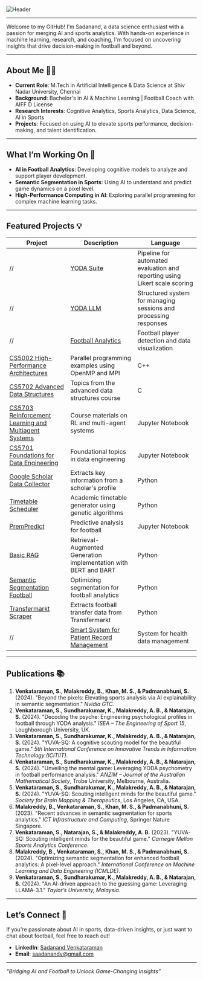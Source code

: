 ![Header](./github-header-image-name.png)

---

Welcome to my GitHub! I'm Sadanand, a data science enthusiast with a passion for merging AI and sports analytics. With hands-on experience in machine learning, research, and coaching, I'm focused on uncovering insights that drive decision-making in football and beyond.

---

## About Me 🧑‍💻
- **Current Role**: M.Tech in Artificial Intelligence & Data Science at Shiv Nadar University, Chennai
- **Background**: Bachelor's in AI & Machine Learning | Football Coach with AIFF D License
- **Research Interests**: Cognitive Analytics, Sports Analytics, Data Science, AI in Sports
- **Projects**: Focused on using AI to elevate sports performance, decision-making, and talent identification.

---

## What I’m Working On 🚀
- **AI in Football Analytics**: Developing cognitive models to analyze and support player development.
- **Semantic Segmentation in Sports**: Using AI to understand and predict game dynamics on a pixel level.
- **High-Performance Computing in AI**: Exploring parallel programming for complex machine learning tasks.

---

## Featured Projects 💡

| Project | Description | Language |
| ------- | ----------- | -------- |
//| [YODA Suite](https://github.com/sadanandv/YODA_SUITE) | Pipeline for automated evaluation and reporting using Likert scale scoring | Python |
//| [YODA LLM](https://github.com/sadanandv/YODA_LLM) | Structured system for managing sessions and processing responses | Python |
//| [Football Analytics](https://github.com/sadanandv/football-analytics) | Football player detection and data visualization | Python |
| [CS5002 High-Performance Architectures](https://github.com/sadanandv/CS5002High-Performance-Architectures-for-AI) | Parallel programming examples using OpenMP and MPI | C++ |
| [CS5702 Advanced Data Structures](https://github.com/sadanandv/CS5702AdvancedDataStructures-Algorithms) | Topics from the advanced data structures course | C |
| [CS5703 Reinforcement Learning and Multiagent Systems](https://github.com/sadanandv/CS5703-Reinforcement-Learning-and-Multiagent-Systems) | Course materials on RL and multi-agent systems | Jupyter Notebook |
| [CS5701 Foundations for Data Engineering](https://github.com/sadanandv/CS5701-Foundations-for-Data-Engineering) | Foundational topics in data engineering | Jupyter Notebook |
| [Google Scholar Data Collector](https://github.com/sadanandv/Google-Scholar-Data-Collector) | Extracts key information from a scholar's profile | Python |
| [Timetable Scheduler](https://github.com/sadanandv/Timetable-Scheduler-using-Genetic-Algorithm) | Academic timetable generator using genetic algorithms | Python |
| [PremPredict](https://github.com/sadanandv/PremPredict) | Predictive analysis for football | Jupyter Notebook |
| [Basic RAG](https://github.com/sadanandv/Basic-RAG) | Retrieval-Augmented Generation implementation with BERT and BART | Python |
| [Semantic Segmentation Football](https://github.com/sadanandv/Semantic_Segmentation_Football) | Optimizing segmentation for football analytics | Python |
| [Transfermarkt Scraper](https://github.com/sadanandv/transfermarkt-scraper) | Extracts football transfer data from Transfermarkt | Python |
//| [Smart System for Patient Record Management](https://github.com/sadanandv/Smart-System-for-Patient-Record-Management) | System for health data management | Python |

---

## Publications 📚
1. **Venkataraman, S., Malakreddy, B., Khan, M. S., & Padmanabhuni, S.** (2024). "Beyond the pixels: Elevating sports analysis via AI explainability in semantic segmentation." *Nvidia GTC*.
2. **Venkataraman, S., Sundharakumar, K., Malakreddy, A. B., & Natarajan, S.** (2024). "Decoding the psyche: Engineering psychological profiles in football through YODA analysis." *ISEA – The Engineering of Sport 15*, Loughborough University, UK.
3. **Venkataraman, S., Sundharakumar, K., Malakreddy, A. B., & Natarajan, S.** (2024). "YUVA-SQ: A cognitive scouting model for the beautiful game." *5th International Conference on Innovative Trends in Information Technology (ICITIIT)*.
4. **Venkataraman, S., Sundharakumar, K., Malakreddy, A. B., & Natarajan, S.** (2024). "Unveiling the mental game: Leveraging YODA psychometry in football performance analysis." *ANZIM – Journal of the Australian Mathematical Society*, Trobe University, Melbourne, Australia.
5. **Venkataraman, S., Sundharakumar, K., Malakreddy, A. B., & Natarajan, S.** (2024). "YUVA-SQ: Scouting intelligent minds for the beautiful game." *Society for Brain Mapping & Therapeutics*, Los Angeles, CA, USA.
6. **Malakreddy, B., Venkataraman, S., Khan, M. S., & Padmanabhuni, S.** (2023). "Recent advances in semantic segmentation for sports analytics." *ICT Infrastructure and Computing*, Springer Nature Singapore.
7. **Venkataraman, S., Natarajan, S., & Malakreddy, A. B.** (2023). "YUVA-SQ: Scouting intelligent minds for the beautiful game." *Carnegie Mellon Sports Analytics Conference*.
8. **Malakreddy, B., Venkataraman, S., Khan, M. S., & Padmanabhuni, S.** (2024). "Optimizing semantic segmentation for enhanced football analytics: A pixel-level approach." *International Conference on Machine Learning and Data Engineering (ICMLDE)*.
9. **Venkataraman, S., Sundharakumar, K., Malakreddy, A. B., & Natarajan, S.** (2024). "An AI-driven approach to the guessing game: Leveraging LLAMA-3.1." *Taylor’s University, Malaysia*.

---

## Let’s Connect 🤝
If you're passionate about AI in sports, data-driven insights, or just want to chat about football, feel free to reach out!

- **LinkedIn**: [Sadanand Venkataraman](https://www.linkedin.com/in/sadanand-venkataraman/)
- **Email**: saadanandv@gmail.com

---

*“Bridging AI and Football to Unlock Game-Changing Insights”*
